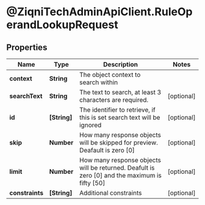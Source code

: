 # @ZiqniTechAdminApiClient.RuleOperandLookupRequest

## Properties

Name | Type | Description | Notes
------------ | ------------- | ------------- | -------------
**context** | **String** | The object context to search within | 
**searchText** | **String** | The text to search, at least 3 characters are required. | [optional] 
**id** | **[String]** | The identifier to retrieve, if this is set search text will be ignored | [optional] 
**skip** | **Number** | How many response objects will be skipped for preview. Deafault is zero [0] | [optional] 
**limit** | **Number** | How many response objects will be returned. Deafult is zero [0] and the maximum is fifty [50] | [optional] 
**constraints** | **[String]** | Additional constraints | [optional] 


